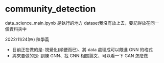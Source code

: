 # community_detection


data_science_main.ipynb 是執行的地方
dataset我沒有放上去，要記得放在同一個資料夾中

2022/11/24(四) 陳學義 
- 目前正在做的是: 視覺化(順便而已)、將 data 處理成可以餵進 GNN 的格式
- 將來要做的是: 訓練 GNN、找 GNN 相關論文、可以看一下 GAN 怎麼做
